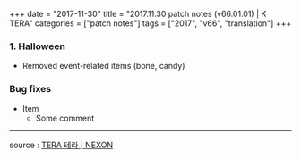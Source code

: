 +++
date = "2017-11-30"
title = "2017.11.30 patch notes (v66.01.01) | K TERA"
categories = ["patch notes"]
tags = ["2017", "v66", "translation"]
+++

### 1. Halloween
- Removed event-related items (bone, candy)

### Bug fixes
- Item
  - Some comment

----

source : [TERA 테라 | NEXON](http://tera.nexon.com/news/update/view.aspx?n4articlesn=308)
